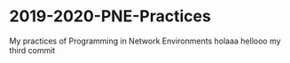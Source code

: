 # 2019-2020-PNE-Practices
My practices of Programming in Network Environments
holaaa
hellooo
my third commit